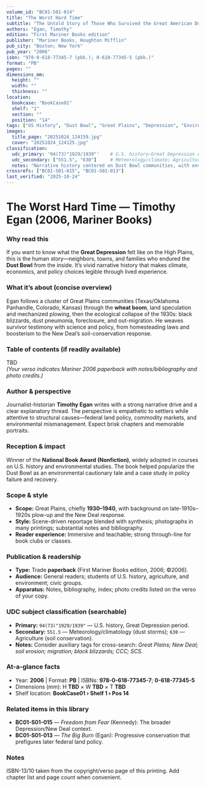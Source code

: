 ```yaml
---
volume_id: "BC01-S01-014"
title: "The Worst Hard Time"
subtitle: "The Untold Story of Those Who Survived the Great American Dust Bowl"
authors: "Egan, Timothy"
edition: "First Mariner Books edition"
publisher: "Mariner Books, Houghton Mifflin"
pub_city: "Boston; New York"
pub_year: "2006"
isbn: "978-0-618-77345-7 (pbk.); 0-618-77345-5 (pbk.)"
format: "PB"
pages: ""
dimensions_mm:
  height: ""
  width: ""
  thickness: ""
location:
  bookcase: "BookCase01"
  shelf: "1"
  section: ""
  position: "14"
tags: ["US History", "Dust Bowl", "Great Plains", "Depression", "Environmental History"]
images:
  title_page: "20251024_124159.jpg"
  cover: "20251024_124125.jpg"
classification:
  udc_primary: '94(73)"1929/1939"'    # U.S. history—Great Depression era
  udc_secondary: ["551.5", "630"]     # Meteorology/climate; Agriculture (impact on farming)
  notes: "Narrative history centered on Dust Bowl communities, with environmental and socio-economic focus."
crossrefs: ["BC01-S01-015", "BC01-S01-013"]
last_verified: "2025-10-24"
---
```


# The Worst Hard Time — Timothy Egan (2006, Mariner Books)

### Why read this
If you want to know what the **Great Depression** felt like on the High Plains, this is the human story—neighbors, towns, and families who endured the **Dust Bowl** from the inside. It’s vivid narrative history that makes climate, economics, and policy choices legible through lived experience.

### What it’s about (concise overview)
Egan follows a cluster of Great Plains communities (Texas/Oklahoma Panhandle, Colorado, Kansas) through the **wheat boom**, land speculation and mechanized plowing, then the ecological collapse of the 1930s: black blizzards, dust pneumonia, foreclosure, and out-migration. He weaves survivor testimony with science and policy, from homesteading laws and boosterism to the New Deal’s soil-conservation response.

### Table of contents (if readily available)
TBD  
*(Your verso indicates Mariner 2006 paperback with notes/bibliography and photo credits.)*

### Author & perspective
Journalist-historian **Timothy Egan** writes with a strong narrative drive and a clear explanatory thread. The perspective is empathetic to settlers while attentive to structural causes—federal land policy, commodity markets, and environmental mismanagement. Expect brisk chapters and memorable portraits.

### Reception & impact
Winner of the **National Book Award (Nonfiction)**, widely adopted in courses on U.S. history and environmental studies. The book helped popularize the Dust Bowl as an environmental cautionary tale and a case study in policy failure and recovery.

### Scope & style
- **Scope:** Great Plains, chiefly **1930–1940**, with background on late-1910s–1920s plow-up and the New Deal response.  
- **Style:** Scene-driven reportage blended with synthesis; photographs in many printings; substantial notes and bibliography.  
- **Reader experience:** Immersive and teachable; strong through-line for book clubs or classes.

### Publication & readership
- **Type:** Trade **paperback** (First Mariner Books edition, 2006; ©2006).  
- **Audience:** General readers; students of U.S. history, agriculture, and environment; civic groups.  
- **Apparatus:** Notes, bibliography, index; photo credits listed on the verso of your copy.

### UDC subject classification (searchable)
- **Primary:** `94(73)"1929/1939"` — U.S. history, Great Depression period.  
- **Secondary:** `551.5` — Meteorology/climatology (dust storms); `630` — Agriculture (soil conservation).  
- **Notes:** Consider auxiliary tags for cross-search: *Great Plains; New Deal; soil erosion; migration; black blizzards; CCC; SCS*.

### At-a-glance facts
- Year: **2006** | Format: **PB** | ISBNs: **978-0-618-77345-7**; **0-618-77345-5**  
- Dimensions (mm): H **TBD** × W **TBD** × T **TBD**  
- Shelf location: **BookCase01 › Shelf 1 › Pos 14**

### Related items in this library
- **BC01-S01-015** — *Freedom from Fear* (Kennedy): The broader Depression/New Deal context.  
- **BC01-S01-013** — *The Big Burn* (Egan): Progressive conservation that prefigures later federal land policy.

### Notes
ISBN-13/10 taken from the copyright/verso page of this printing. Add chapter list and page count when convenient.
